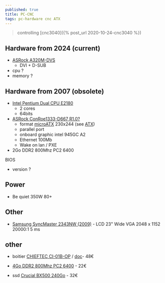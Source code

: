 ```yaml
---
published: true
title: PC-CNC
tags: pc-hardware cnc ATX
---
```

> controlling [cnc3040]({% post_url 2020-10-24-cnc3040 %})

## Hardware from 2024 (current)
- [ASRock A320M-DVS](https://www.asrock.com/MB/AMD/A320M-DVS%20R4.0/index.asp)
	- DVI + D-SUB
- cpu ?
- memory ?

## Hardware from 2007 (obsolete)
- [Intel Pentium Dual CPU E2180](https://ark.intel.com/content/www/us/en/ark/products/31733/intel-pentium-processor-e2180-1m-cache-2-00-ghz-800-mhz-fsb.html)
	- 2 cores
	- 64bits
- [ASRock ConRoe1333-D667 R1.0?](https://www.asrock.com/mb/Intel/ConRoe1333-D667%20R1.0/)
	- format [microATX](https://en.wikipedia.org/wiki/MicroATX) 230x244 (see [ATX](https://en.wikipedia.org/wiki/ATX))
	- parallel port
    - onboard graphic intel 945GC A2
    - Ethernet 100Mb
    - Wake on lan / PXE
- 2Go DDR2 800Mhz PC2 6400

BIOS 
- version ?

## Power
- Be quiet 350W 80+

## Other
- [Samsung SyncMaster 2343NW (2009)](https://www.amazon.fr/gp/product/B001KBYQZI/ref=ppx_yo_dt_b_asin_title_o05_s00?ie=UTF8&psc=1) - LCD 23" Wide VGA 2048 x 1152 20000:1 5 ms

## other
- boitier [CHIEFTEC CI-01B-OP](https://www.amazon.fr/gp/product/B01MYDU9SL/ref=ppx_yo_dt_b_asin_title_o00_s00?ie=UTF8&psc=1) / [doc](https://www.chieftec.eu/en/chassis/matx/gamer-series-matx/ci-01b-op.html)- 48€

- [4Go DDR2 800Mhz PC2 6400](https://www.amazon.fr/gp/product/B004LT6O56/ref=ppx_yo_dt_b_asin_title_o00_s01?ie=UTF8&psc=1) - 22€
- ssd [Crucial BX500 240Go](https://www.amazon.fr/gp/product/B07G3YNLJB/ref=ppx_yo_dt_b_asin_title_o00_s01?ie=UTF8&psc=1) - 32€
